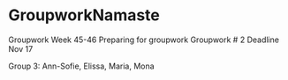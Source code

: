 # GroupworkNamaste

Groupwork Week 45-46
Preparing for groupwork
Groupwork # 2
Deadline Nov 17

Group 3: Ann-Sofie, Elissa, Maria, Mona
